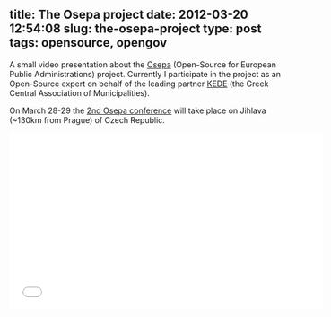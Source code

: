 title: The Osepa project
date: 2012-03-20 12:54:08
slug: the-osepa-project
type: post
tags: opensource, opengov
---

A small video presentation about the [Osepa](http://osepa.eu/) (Open-Source for European Public Administrations) project. Currently I participate in the project as an Open-Source expert on behalf of the leading partner [KEDE](http://www.kedke.gr/?page_id=2447) (the Greek Central Association of Municipalities).

On March 28-29 the [2nd Osepa conference](http://osepa.kr-vysocina.cz/) will take place on Jihlava (~130km from Prague) of Czech Republic.

<iframe width="560" height="315" src="//www.youtube.com/embed/Vo8rTO9IH24" frameborder="0" allowfullscreen></iframe>
